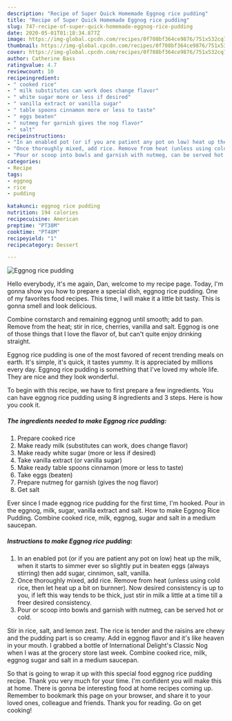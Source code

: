 ```yaml
---
description: "Recipe of Super Quick Homemade Eggnog rice pudding"
title: "Recipe of Super Quick Homemade Eggnog rice pudding"
slug: 747-recipe-of-super-quick-homemade-eggnog-rice-pudding
date: 2020-05-01T01:18:34.877Z
image: https://img-global.cpcdn.com/recipes/0f708bf364ce9876/751x532cq70/eggnog-rice-pudding-recipe-main-photo.jpg
thumbnail: https://img-global.cpcdn.com/recipes/0f708bf364ce9876/751x532cq70/eggnog-rice-pudding-recipe-main-photo.jpg
cover: https://img-global.cpcdn.com/recipes/0f708bf364ce9876/751x532cq70/eggnog-rice-pudding-recipe-main-photo.jpg
author: Catherine Bass
ratingvalue: 4.7
reviewcount: 10
recipeingredient:
- " cooked rice"
- " milk substitutes can work does change flavor"
- " white sugar more or less if desired"
- " vanilla extract or vanilla sugar"
- " table spoons cinnamon more or less to taste"
- " eggs beaten"
- " nutmeg for garnish gives the nog flavor"
- " salt"
recipeinstructions:
- "In an enabled pot (or if you are patient any pot on low) heat up the milk, when it starts to simmer ever so slightly put in beaten eggs (always stirring) then add sugar, cinnimon, salt, vanilla."
- "Once thoroughly mixed, add rice. Remove from heat (unless using cold rice, then let heat up a bit on burnner). Now desired consistency is up to you, if left this way tends to be thick, just stir in milk a little at a time till a freer desired consistency."
- "Pour or scoop into bowls and garnish with nutmeg, can be served hot or cold."
categories:
- Recipe
tags:
- eggnog
- rice
- pudding

katakunci: eggnog rice pudding 
nutrition: 194 calories
recipecuisine: American
preptime: "PT38M"
cooktime: "PT48M"
recipeyield: "1"
recipecategory: Dessert

---
```



![Eggnog rice pudding](https://img-global.cpcdn.com/recipes/0f708bf364ce9876/751x532cq70/eggnog-rice-pudding-recipe-main-photo.jpg)

Hello everybody, it's me again, Dan, welcome to my recipe page. Today, I'm gonna show you how to prepare a special dish, eggnog rice pudding. One of my favorites food recipes. This time, I will make it a little bit tasty. This is gonna smell and look delicious.

Combine cornstarch and remaining eggnog until smooth; add to pan. Remove from the heat; stir in rice, cherries, vanilla and salt. Eggnog is one of those things that I love the flavor of, but can&#39;t quite enjoy drinking straight.

Eggnog rice pudding is one of the most favored of recent trending meals on earth. It's simple, it's quick, it tastes yummy. It is appreciated by millions every day. Eggnog rice pudding is something that I've loved my whole life. They are nice and they look wonderful.


To begin with this recipe, we have to first prepare a few ingredients. You can have eggnog rice pudding using 8 ingredients and 3 steps. Here is how you cook it.

<!--inarticleads1-->

##### The ingredients needed to make Eggnog rice pudding:

1. Prepare  cooked rice
1. Make ready  milk (substitutes can work, does change flavor)
1. Make ready  white sugar (more or less if desired)
1. Take  vanilla extract (or vanilla sugar)
1. Make ready  table spoons cinnamon (more or less to taste)
1. Take  eggs (beaten)
1. Prepare  nutmeg for garnish (gives the nog flavor)
1. Get  salt


Ever since I made eggnog rice pudding for the first time, I&#39;m hooked. Pour in the eggnog, milk, sugar, vanilla extract and salt. How to make Eggnog Rice Pudding. Combine cooked rice, milk, eggnog, sugar and salt in a medium saucepan. 

<!--inarticleads2-->

##### Instructions to make Eggnog rice pudding:

1. In an enabled pot (or if you are patient any pot on low) heat up the milk, when it starts to simmer ever so slightly put in beaten eggs (always stirring) then add sugar, cinnimon, salt, vanilla.
1. Once thoroughly mixed, add rice. Remove from heat (unless using cold rice, then let heat up a bit on burnner). Now desired consistency is up to you, if left this way tends to be thick, just stir in milk a little at a time till a freer desired consistency.
1. Pour or scoop into bowls and garnish with nutmeg, can be served hot or cold.


Stir in rice, salt, and lemon zest. The rice is tender and the raisins are chewy and the pudding part is so creamy. Add in eggnog flavor and it&#39;s like heaven in your mouth. I grabbed a bottle of International Delight&#39;s Classic Nog when I was at the grocery store last week. Combine cooked rice, milk, eggnog sugar and salt in a medium saucepan. 

So that is going to wrap it up with this special food eggnog rice pudding recipe. Thank you very much for your time. I'm confident you will make this at home. There is gonna be interesting food at home recipes coming up. Remember to bookmark this page on your browser, and share it to your loved ones, colleague and friends. Thank you for reading. Go on get cooking!
